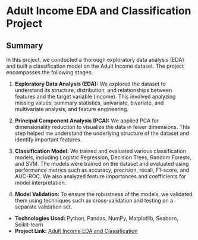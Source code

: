 # Adult Income EDA and Classification Project

## Summary

In this project, we conducted a thorough exploratory data analysis (EDA) and built a classification model on the Adult Income dataset. The project encompasses the following stages:

1. **Exploratory Data Analysis (EDA):** We explored the dataset to understand its structure, distribution, and relationships between features and the target variable (income). This involved analyzing missing values, summary statistics, univariate, bivariate, and multivariate analysis, and feature engineering.

2. **Principal Component Analysis (PCA):** We applied PCA for dimensionality reduction to visualize the data in fewer dimensions. This step helped me understand the underlying structure of the dataset and identify important features.

3. **Classification Model:** We trained and evaluated various classification models, including Logistic Regression, Decision Trees, Random Forests, and SVM. The models were trained on the dataset and evaluated using performance metrics such as accuracy, precision, recall, F1-score, and AUC-ROC. We also analyzed feature importances and coefficients for model interpretation.

4. **Model Validation:** To ensure the robustness of the models, we validated them using techniques such as cross-validation and testing on a separate validation set.
- **Technologies Used:** Python, Pandas, NumPy, Matplotlib, Seaborn, Scikit-learn
- **Project Link:** [Adult Income EDA and Classification](https://github.com/sahand-salmani/adult-income-dataset-EDA-classification)
